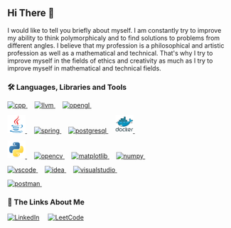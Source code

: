 ## Hi There 👋

I would like to tell you briefly about myself. I am constantly try to improve my ability to think polymorphicaly and to find solutions to problems from different angles. I believe that my profession is a philosophical and artistic profession as well as a mathematical and technical. That's why I try to improve myself in the fields of ethics and creativity as much as I try to improve myself in mathematical and technical fields.

### 🛠️ Languages, Libraries and Tools
<a href="https://cplusplus.com/" target="_blank"> <img src="https://raw.githubusercontent.com/isocpp/logos/master/cpp_logo.png" alt="cpp" width="40" height="40"/> </a> &nbsp;&nbsp;&nbsp;
<a href="https://llvm.org/" target="_blank"> <img src="https://upload.wikimedia.org/wikipedia/en/d/dd/LLVM_logo.png" alt="llvm" width="50" height="40"/> </a> &nbsp;&nbsp;&nbsp;
<a href="https://www.opengl.org/" target="_blank"> <img src="https://upload.wikimedia.org/wikipedia/commons/2/21/OpenGL_logo.svg" alt="opengl" width="50" height="40"/> </a> &nbsp;&nbsp;&nbsp;

<a href="https://www.oracle.com/java/" target="_blank"> <img src="https://raw.githubusercontent.com/devicons/devicon/master/icons/java/java-original.svg" alt="java" width="40" height="40"/> </a> &nbsp;&nbsp;&nbsp;
<a href="https://spring.io/" target="_blank"> <img src="https://www.vectorlogo.zone/logos/springio/springio-icon.svg" alt="spring" width="40" height="40"/> </a> &nbsp;&nbsp;&nbsp;
<a href="https://www.postgresql.org/" target="_blank"> <img src="https://upload.wikimedia.org/wikipedia/commons/2/29/Postgresql_elephant.svg" alt="postgresql" width="40" height="40"/> </a> &nbsp;&nbsp;&nbsp;
<a href="https://www.docker.com/" target="_blank"> <img src="https://raw.githubusercontent.com/devicons/devicon/master/icons/docker/docker-original-wordmark.svg" alt="docker" width="40" height="40"/> </a> &nbsp;&nbsp;&nbsp;

<a href="https://www.python.org" target="_blank"> <img src="https://raw.githubusercontent.com/devicons/devicon/master/icons/python/python-original.svg" alt="python" width="40" height="40"/> </a> &nbsp;&nbsp;&nbsp;
<a href="https://opencv.org/" target="_blank"> <img src="https://www.vectorlogo.zone/logos/opencv/opencv-icon.svg" alt="opencv" width="40" height="40"/> </a> &nbsp;&nbsp;&nbsp;
<a href="https://matplotlib.org/" target="_blank"> <img src="https://upload.wikimedia.org/wikipedia/en/5/56/Matplotlib_logo.svg" alt="matplotlib" width="50" height="50"/> </a> &nbsp;&nbsp;&nbsp;
<a href="https://numpy.org/" target="_blank"> <img src="https://upload.wikimedia.org/wikipedia/commons/3/31/NumPy_logo_2020.svg" alt="numpy" width="50" height="50"/> </a> &nbsp;&nbsp;&nbsp;

<a href="https://code.visualstudio.com/" target="_blank"> <img src="https://upload.wikimedia.org/wikipedia/commons/9/9a/Visual_Studio_Code_1.35_icon.svg" alt="vscode" width="40" height="40"/> </a> &nbsp;&nbsp;&nbsp;
<a href="https://www.jetbrains.com/idea/" target="_blank"> <img src="https://upload.wikimedia.org/wikipedia/commons/9/9c/IntelliJ_IDEA_Icon.svg" alt="idea" width="40" height="40"/> </a> &nbsp;&nbsp;&nbsp;
<a href="https://visualstudio.microsoft.com/tr/" target="_blank"> <img src="https://upload.wikimedia.org/wikipedia/commons/2/2c/Visual_Studio_Icon_2022.svg" alt="visualstudio" width="40" height="40"/> </a> &nbsp;&nbsp;&nbsp;

<a href="https://postman.com" target="_blank"> <img src="https://www.vectorlogo.zone/logos/getpostman/getpostman-icon.svg" alt="postman" width="40" height="40"/> </a> &nbsp;&nbsp;&nbsp;

### 🔗 The Links About Me
<a href="https://www.linkedin.com/in/keremtan/" target="_blank"><img alt="LinkedIn" src="https://img.shields.io/badge/LinkedIn-0077B5?style=for-the-badge&logo=linkedin&logoColor=white" /></a> &nbsp;&nbsp;&nbsp;
<a href="https://leetcode.com/keremtan/" target="_blank"><img alt="LeetCode" src="https://img.shields.io/badge/LeetCode-000000?style=for-the-badge&logo=LeetCode&logoColor=" /></a> &nbsp;&nbsp;&nbsp;

<!--
**KeremTAN/KeremTAN** is a ✨ _special_ ✨ repository because its `README.md` (this file) appears on your GitHub profile.

Here are some ideas to get you started:

- 🔭 I’m currently working on ...
- 🌱 I’m currently learning ...
- 👯 I’m looking to collaborate on ...
- 🤔 I’m looking for help with ...
- 💬 Ask me about ...
- 📫 How to reach me: ...
- 😄 Pronouns: ...
- ⚡ Fun fact: ...



[![Top Langs](https://github-readme-stats.vercel.app/api/top-langs/?username=KeremTAN&layout=compact&theme=react&show_icons=true)](https://github.com/anuraghazra/github-readme-stats)
</br>

![Anurag's GitHub stats](https://github-readme-stats.vercel.app/api?username=KeremTAN&theme=react&show_icons=true)
-->
